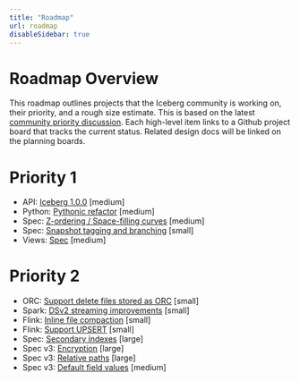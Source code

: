 ```yaml
---
title: "Roadmap"
url: roadmap
disableSidebar: true
---
```

<!--
 - Licensed to the Apache Software Foundation (ASF) under one or more
 - contributor license agreements.  See the NOTICE file distributed with
 - this work for additional information regarding copyright ownership.
 - The ASF licenses this file to You under the Apache License, Version 2.0
 - (the "License"); you may not use this file except in compliance with
 - the License.  You may obtain a copy of the License at
 -
 -   http://www.apache.org/licenses/LICENSE-2.0
 -
 - Unless required by applicable law or agreed to in writing, software
 - distributed under the License is distributed on an "AS IS" BASIS,
 - WITHOUT WARRANTIES OR CONDITIONS OF ANY KIND, either express or implied.
 - See the License for the specific language governing permissions and
 - limitations under the License.
 -->

# Roadmap Overview

This roadmap outlines projects that the Iceberg community is working on, their priority, and a rough size estimate.
This is based on the latest [community priority discussion](https://lists.apache.org/thread.html/r84e80216c259c81f824c6971504c321cd8c785774c489d52d4fc123f%40%3Cdev.iceberg.apache.org%3E).
Each high-level item links to a Github project board that tracks the current status.
Related design docs will be linked on the planning boards.

# Priority 1

* API: [Iceberg 1.0.0](https://github.com/apache/iceberg/projects/3) [medium]
* Python: [Pythonic refactor](https://github.com/apache/iceberg/projects/7) [medium]
* Spec: [Z-ordering / Space-filling curves](https://github.com/apache/iceberg/projects/16) [medium]
* Spec: [Snapshot tagging and branching](https://github.com/apache/iceberg/projects/4) [small]
* Views: [Spec](https://github.com/apache/iceberg/projects/6) [medium]

# Priority 2

* ORC: [Support delete files stored as ORC](https://github.com/apache/iceberg/projects/13) [small]
* Spark: [DSv2 streaming improvements](https://github.com/apache/iceberg/projects/2) [small]
* Flink: [Inline file compaction](https://github.com/apache/iceberg/projects/14) [small]
* Flink: [Support UPSERT](https://github.com/apache/iceberg/projects/15) [small]
* Spec: [Secondary indexes](https://github.com/apache/iceberg/projects/17) [large]
* Spec v3: [Encryption](https://github.com/apache/iceberg/projects/5) [large]
* Spec v3: [Relative paths](https://github.com/apache/iceberg/projects/18) [large]
* Spec v3: [Default field values](https://github.com/apache/iceberg/projects/19) [medium]
